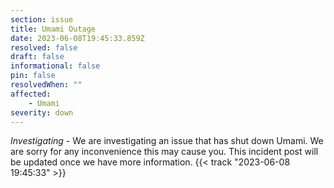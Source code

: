 ```yaml
---
section: issue
title: Umami Outage
date: 2023-06-08T19:45:33.859Z
resolved: false
draft: false
informational: false
pin: false
resolvedWhen: ""
affected:
    - Umami
severity: down
---
```

*Investigating* - We are investigating an issue that has shut down Umami. We are sorry for any inconvenience this may cause you. This incident post will be updated once we have more information. {{< track "2023-06-08 19:45:33" >}}